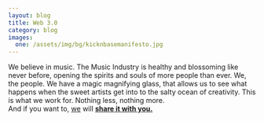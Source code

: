 ```yaml
---
layout: blog
title: Web 3.0
category: blog
images:
  one: /assets/img/bg/kicknbasemanifesto.jpg
---
```

We believe in music. The Music Industry is healthy and blossoming like never before, opening the spirits and souls of more people than ever. We, the people. We have a magic magnifying glass, that allows us to see what happens when the sweet artists get into to the salty ocean of creativity. This is what we work for. Nothing less, nothing more. <br />And if you want to, <a href="/artists/">we</a> will <a href="/radio"><strong>share it with you.</strong></a>


